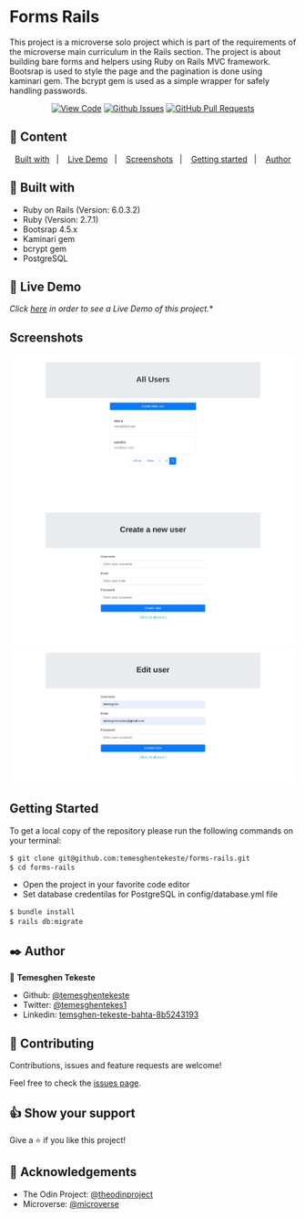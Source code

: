 # Forms Rails

This project is a microverse solo project which is part of the requirements of the microverse main curriculum in the Rails section. The project is about building bare forms and helpers using Ruby on Rails MVC framework. Bootsrap is used to style the page and the pagination is done using kaminari gem. The bcrypt gem is used as a simple wrapper for safely handling passwords.
      

<div align="center">

[![View Code](https://img.shields.io/badge/View%20-Code-green)](https://github.com/temesghentekeste/forms-rails/tree/feature/bare-metal-form)
[![Github Issues](https://img.shields.io/badge/GitHub-Issues-orange)](https://github.com/temesghentekeste/forms-rails/issues)
[![GitHub Pull Requests](https://img.shields.io/badge/GitHub-Pull%20Requests-blue)](https://github.com/temesghentekeste/forms-rails/pulls)

</div>

## 📝 Content

<p align="center">
<a href="#with">Built with</a>&nbsp;&nbsp;&nbsp;|&nbsp;&nbsp;&nbsp;
<a href="#live">Live Demo</a>&nbsp;&nbsp;&nbsp;|&nbsp;&nbsp;&nbsp;
<a href="#sc">Screenshots</a>&nbsp;&nbsp;&nbsp;|&nbsp;&nbsp;&nbsp;
<a href="#gs">Getting started</a>&nbsp;&nbsp;&nbsp;|&nbsp;&nbsp;&nbsp;
<a href="#author">Author</a>
</p>

## 🔧 Built with<a name = "with"></a>

- Ruby on Rails (Version: 6.0.3.2)
- Ruby (Version: 2.7.1)
- Bootsrap 4.5.x
- Kaminari gem
- bcrypt gem
- PostgreSQL

## 🔴 Live Demo <a name = "live"></a>
*Click [here](https://forms-rails-temesghen.herokuapp.com/users/) in order to see a Live Demo of this project.**


## Screenshots <a name = "sc"></a>

![screenshot](./app/assets/images/all-users.png)
![screenshot](./app/assets/images/create-user.png)
![screenshot](./app/assets/images/edit-user.png)


## Getting Started <a name = "gs"></a>

To get a local copy of the repository please run the following commands on your terminal:

```
$ git clone git@github.com:temesghentekeste/forms-rails.git
$ cd forms-rails
```
- Open the project in your favorite code editor
- Set database credentilas for PostgreSQL in config/database.yml file
~~~bash
$ bundle install
$ rails db:migrate  
~~~



## ✒️  Author <a name = "author"></a>

👤 **Temesghen Tekeste**

- Github: [@temesghentekeste](https://github.com/temesghentekeste)
- Twitter: [@temesghentekes1](https://twitter.com/temesghentekes1)
- Linkedin: [temsghen-tekeste-bahta-8b5243193](https://www.linkedin.com/in/temesghentekeste/)


## 🤝 Contributing

Contributions, issues and feature requests are welcome!

Feel free to check the [issues page](https://github.com/temesghentekeste/forms-rails/issues).


## 👍 Show your support

Give a ⭐️ if you like this project!

## :clap: Acknowledgements

- The Odin Project: [@theodinproject](https://www.theodinproject.com/)
- Microverse: [@microverse](https://www.microverse.org/)
